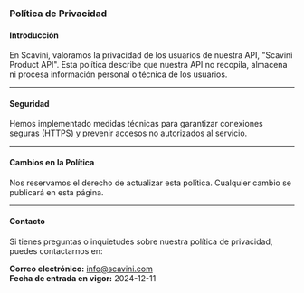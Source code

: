 ### Política de Privacidad

#### Introducción
En Scavini, valoramos la privacidad de los usuarios de nuestra API, "Scavini Product API". Esta política describe que nuestra API no recopila, almacena ni procesa información personal o técnica de los usuarios.

---

#### Seguridad
Hemos implementado medidas técnicas para garantizar conexiones seguras (HTTPS) y prevenir accesos no autorizados al servicio.

---

#### Cambios en la Política
Nos reservamos el derecho de actualizar esta política. Cualquier cambio se publicará en esta página.

---

#### Contacto
Si tienes preguntas o inquietudes sobre nuestra política de privacidad, puedes contactarnos en:

**Correo electrónico:** info@scavini.com  
**Fecha de entrada en vigor:** 2024-12-11

